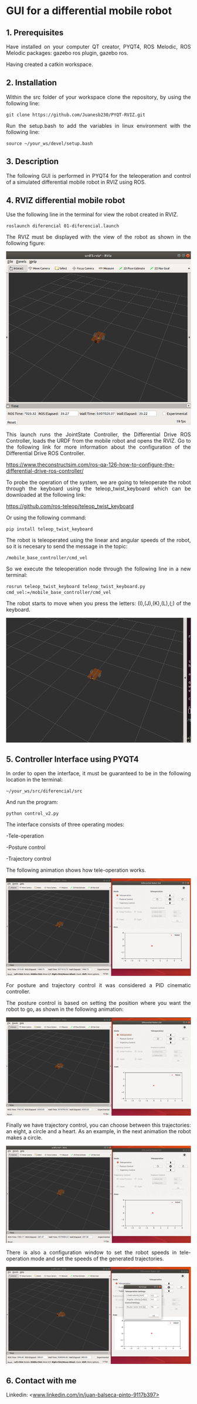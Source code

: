 # GUI for a differential mobile robot
<!-- markdownlint-disable MD033 -->
## 1. Prerequisites

<p align="justify">
Have installed on your computer QT creator, PYQT4, ROS Melodic, ROS Melodic packages: gazebo ros plugin, gazebo ros.
</p>

Having created a catkin workspace.

## 2. Installation

<p align="justify">
Within the src folder of your workspace clone the repository, by using the following line:
</p>

    git clone https://github.com/Juanesb230/PYQT-RVIZ.git

<p align="justify">
Run the setup.bash to add the variables in linux environment with the following line:
</p>

    source ~/your_ws/devel/setup.bash

## 3. Description

<p align="justify">
The following GUI is performed in PYQT4 for the teleoperation and control of a simulated differential mobile robot in RVIZ using ROS.
</p>

## 4. RVIZ differential mobile robot

<p align="justify">
Use the following line in the terminal for view the robot created in RVIZ.
</p>

    roslaunch diferencial 01-diferencial.launch

<p align="justify">
The RVIZ must be displayed with the view of the robot as shown in the following figure:
</p>

<p align="center">
  <img src="images/rviz_robot.png">
</p>

<p align="justify">
This launch runs the JointState Controller, the Differential Drive ROS Controller, loads the URDF from the mobile robot and opens the RVIZ. Go to the following link for more information about the configuration of the Differential Drive ROS Controller.
</p>

<https://www.theconstructsim.com/ros-qa-126-how-to-configure-the-differential-drive-ros-controller/>

<p align="justify">
To probe the operation of the system, we are going to teleoperate the robot through the keyboard using the teleop_twist_keyboard which can be downloaded at the following link:
</p>

<https://github.com/ros-teleop/teleop_twist_keyboard>

Or using the following command:

    pip install teleop_twist_keyboard

<p align="justify">
The robot is teleoperated using the linear and angular speeds of the robot, so it is necesary to send the message in the topic:
</p>

    /mobile_base_controller/cmd_vel 

<p align="justify">
So we execute the teleoperation node through the following line in a new terminal:
</p>

    rosrun teleop_twist_keyboard teleop_twist_keyboard.py cmd_vel:=/mobile_base_controller/cmd_vel

<p align="justify">
The robot starts to move when you press the letters: (I),(J),(K),(L),(;) of the keyboard.
</p>

<p align="center">
  <img src="images/teleop.gif">
</p>

## 5. Controller Interface using PYQT4

<p align="justify">
In order to open the interface, it must be guaranteed to be in the following location in the terminal:
</p>

    ~/your_ws/src/diferencial/src  

And run the program:

    python control_v2.py

The interface consists of three operating modes:

-Tele-operation

-Posture control

-Trajectory control

The following animation shows how tele-operation works.

![GUI_Teleop](images/GUI_Teleop.gif)

<p align="justify">
For posture and trajectory control it was considered a PID cinematic controller.
</p>

<p align="justify">
The posture control is based on setting the position where you want the robot to go, as shown in the following animation:
</p>

![GUI_Posture](images/GUI_Posture.gif)

<p align="justify">
Finally we have trajectory control, you can choose between this trajectories: an eight, a circle and a heart. As an example, in the next animation the robot makes a circle.
</p>

![GUI_Tray](images/GUI_Tray.gif)

<p align="justify">
There is also a configuration window to set the robot speeds in tele-operation mode and set the speeds of the generated trajectories.
</p>

![Settings](images/Settings.png)

## 6. Contact with me

Linkedin: <www.linkedin.com/in/juan-balseca-pinto-9117b397>
